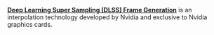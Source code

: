 [**Deep Learning Super Sampling (DLSS) Frame Generation**](https://www.nvidia.com/en-us/geforce/technologies/dlss/)
is an interpolation technology developed by Nvidia and exclusive to Nvidia graphics cards.
